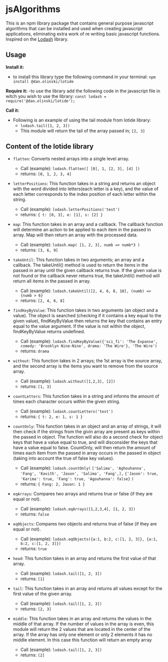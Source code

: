 # jsAlgorithms

This is an npm library package that contains general purpose javascript algorithms that can be installed and used when creating javascript applications, eliminating extra work of re writing basic javascript functions. Inspired on the [Lodash](https://lodash.com) library.

## Usage

**Install it:**
- to install this library type the following command in your terminal: `npm install @dan.olinski/lotide`

**Require it:**
-to use the library add the following code in the javascript file in witch you wish to use the library: `const lodash = require('@dan.olinski/lotide');`

**Call it:**
 - Following is an example of using the tail module from lotide library:
    - `lodash.tail([1, 2, 3])`
    - This module will return the tail of the array passed in; `[2, 3]`

## Content of the lotide library

- `flatten`: Converts nested arrays into a single level array.
  - Call (example): `lodash.flatten([ [0], 1, [2, 3], [4] ])`
  - returns: `[0, 1, 2, 3, 4]`
  
- `letterPositions`: This function takes in a string and returns an object with the word divided into letters(each letter is a key), and the value of each letter corresponds to the index position of each letter within the string.
  - Call (example): `lodash.letterPositions('test')`
  - returns: `{ t: [0, 3], e: [1], s: [2] }`
  
- `map`: This function takes in an array and a callback. The callback function will determine an action to be applied to each item in the passed in array. Map will then return an array with the processed data.
  - Call (example): `lodash.map( [1, 2, 3], numb => numb*3 )`
  - returns: `[3, 6, 9]`
  
- `takeUntil`: This function takes in two arguments; an array and a callback. The takeUntil() method is used to return the items in the passed in array until the given callback returns true. If the given value is not found or the callback never returns true, the takeUntil() method will return all items in the passed in array.
  - Call (example): `lodash.takeUntil([2, 4, 6, 8, 10], (numb) => {numb > 6}`
  - returns: `[2, 4, 6, 8]`

- `findKeyByValue`: This function takes in two arguments (an object and a value). The object is searched (checking if it contains a key equal to the given value), findKeyByValue then returns the key that contains an entry equal to the value argument. If the value is not within the object, findKeyByValue returns undefined.
  - Call (example): `lodash.findKeyByValue({'sci_fi': 'The Expanse', comedy: 'Brooklyn Nine-Nine', drama: 'The Wire'}, 'The Wire')`
  - returns: `drama`

- `without`: This function takes in 2 arrays; the 1st array is the source array, and the second array is the items you want to remove from the source array.
   - Call (example): `lodash.without([1,2,3], [2])`
   - returns: `[1, 3]`

- `countLetters`: This function takes in a string and informs the amount of times each character occurs within the given string.
  - Call (example): `lodash.countLetters('test')`
  - returns: `{ t: 2, e: 1, s: 1 }`
  
- `countOnly`: This function takes in an object and an array of strings, it will then check if the strings from the givin array are present as keys within the passed in object. The function will also do a second check for object keys that have a value equal to true, and will disconsider the keys that have a value equal to false.
CountOnly, will then return the amount of times each item from the passed in array occurs in the passed in object (taking into account the true of false key values).
  - Call (example): `lodash.countOnly(`
  `['Salima', 'Aghouhanna', 'Fang', 'Kavith', 'Jason', 'Salima', 'Fang',],`
  `{'Jason': true, 'Karima': true, 'Fang': true, 'Agouhanna': false}`
  `)`
  - returns: `{ Fang: 2, Jason: 1 }`
  
- `eqArrays`: Compares two arrays and returns true or false (if they are equal or not).
  - Call (example): `lodash.eqArrays([1,2,3,4], [1, 2, 3])`
  - returns: `false`
  
- `eqObjects`: Compares two objects and returns true of false (if they are equal or not).
  - Call (example): `lodash.eqObjects({a:1, b:2, c:[1, 2, 3]}, {a:1, b:2, c:[1, 2, 3]})`
  - returns: `true`
  
- `head`: This function takes in an array and returns the first value of that array.
  - Call (example): `lodash.tail([1, 2, 3])`
  - returns: `[1]`

- `tail`: This function takes in an array and returns all values except for the first value of the given array.
  - Call (example): `lodash.tail([1, 2, 3])`
  - returns: `[2, 3]`
  
- `middle`: This function takes in an array and returns the values in the middle of that array. If the number of values in the array is even, this module will return the 2 values that are located in the center of the array.
If the array has only one element or only 2 elements it has no middle element. In this case this function will return an empty array
  - Call (example): `lodash.tail([1, 2, 3])`
  - returns: `[2]`